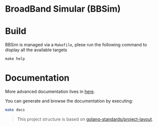 # BroadBand Simular (BBSim)

Build
=====

BBSim is managed via a `Makefile`, plese run the following command to
display all the available targets

    make help

Documentation
=============

More advanced documentation lives in [here](./docs/index.rst).

You can generate and browse the documentation by executing:

```bash
make docs
```

> This project structure is based on
> [golang-standards/project-layout](https://github.com/golang-standards/project-layout).
